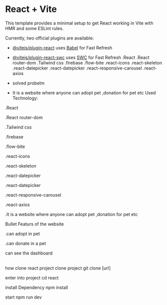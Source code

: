 # React + Vite

This template provides a minimal setup to get React working in Vite with HMR and some ESLint rules.

Currently, two official plugins are available:

- [@vitejs/plugin-react](https://github.com/vitejs/vite-plugin-react/blob/main/packages/plugin-react/README.md) uses [Babel](https://babeljs.io/) for Fast Refresh
- [@vitejs/plugin-react-swc](https://github.com/vitejs/vite-plugin-react-swc) uses [SWC](https://swc.rs/) for Fast Refresh
.React
.React router-dom
.Tailwind css
.firebase
.flow-bite
.react-icons
.react-skeleton
.react-datepicker
.react-datepicker
.react-responsive-carousel
.react-axios

- solved probelm

- It is a website where anyone can adopt pet ,donation for pet etc
Used Technology:

.React

.React router-dom

.Tailwind css

.firebase

.flow-bite

.react-icons

.react-skeleton

.react-datepicker

.react-datepicker

.react-responsive-carousel

.react-axios

.It is a website where anyone can adopt pet ,donation for pet etc

Bullet Featurs of the website

.can adopt in pet 

.can donate in a pet

can see the dashboard

\
how clone react project
clone project
git clone [url]

enter into project
cd react

install Dependency
npm install

start
npm run dev
